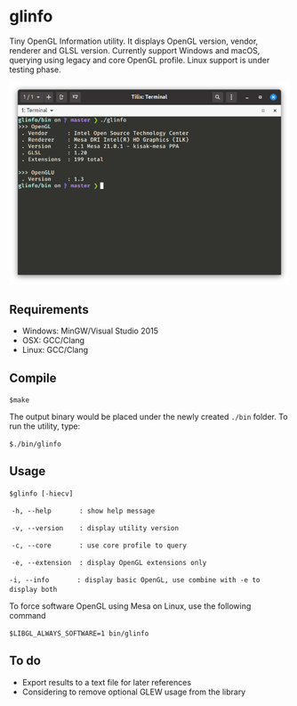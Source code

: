 # glinfo
Tiny OpenGL Information utility. It displays OpenGL version, vendor, renderer and GLSL version.
Currently support Windows and macOS, querying using legacy and core OpenGL profile. Linux support
is under testing phase.

![linf](https://github.com/dzutrinh/glinfo/blob/master/screens/glinfo_linux.png)

## Requirements
* Windows: MinGW/Visual Studio 2015
* OSX: GCC/Clang 
* Linux: GCC/Clang

## Compile

`$make`

The output binary would be placed under the newly created `./bin` folder. To run the utility, type:

`$./bin/glinfo`

## Usage

`$glinfo [-hiecv]`

​	`-h, --help       : show help message`

​	`-v, --version    : display utility version`

​	`-c, --core       : use core profile to query`

​	`-e, --extension  : display OpenGL extensions only`

​	`-i, --info       : display basic OpenGL, use combine with -e to display both`

To force software OpenGL using Mesa on Linux, use the following command

`$LIBGL_ALWAYS_SOFTWARE=1 bin/glinfo`

## To do
* Export results to a text file for later references
* Considering to remove optional GLEW usage from the library
